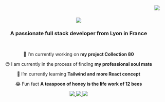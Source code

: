 <img align="right" src="https://visitor-badge.laobi.icu/badge?page_id=vinz-DY.vinz-DY" />

<h1 align="center">
    <img src="https://readme-typing-svg.herokuapp.com/?font=Righteous&size=35&center=true&vCenter=true&width=500&height=70&duration=4000&lines=Hi+There!+😜;+I'm+Vincent+Ducamp+Yong!;" />
</h1>

<h3 align="center">A passionate full stack developer from Lyon in France</h3>

<br/>

<div align="center">
 
 🎯 I’m currently working on **my project Collection 80**
 
 😍 I am currently in the process of finding **my professional soul mate**
 
 🧠 I’m currently learning **Tailwind and more React concept**

 😂 Fun fact **A teaspoon of honey is the life work of 12 bees**

 </div>

<div align="center"> 
  <a href="mailto:vincentducampyong@gmail.com">
    <img src="https://img.shields.io/badge/Gmail-333333?style=for-the-badge&logo=gmail&logoColor=red" />
  </a>
  <a href="https://www.linkedin.com/in/vincent-ducamp-%F0%9F%92%BE-59895a278/" target="_blank">
    <img src="https://img.shields.io/badge/LinkedIn-0077B5?style=for-the-badge&logo=linkedin&logoColor=white" target="_blank" />
  </a>
  <a href="https://vincentducampyong.netlify.app/" target="_blank">
     <img src="https://img.shields.io/badge/Portfolio-FF5722?style=for-the-badge&logo=todoist&logoColor=white" target="_blank" /> <!-- sqlite, safari, google-chrome are other good icon options -->
  </a>
</div>






<!--
**vinz-DY/vinz-DY** is a ✨ _special_ ✨ repository because its `README.md` (this file) appears on your GitHub profile.

Here are some ideas to get you started:

- 🔭 I’m currently working on ...
- 🌱 I’m currently learning ...
- 👯 I’m looking to collaborate on ...
- 🤔 I’m looking for help with ...
- 💬 Ask me about ...
- 📫 How to reach me: ...
- 😄 Pronouns: ...
- ⚡ Fun fact: ...
-->

